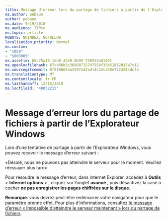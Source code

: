 ```yaml
---
title: Message d’erreur lors du partage de fichiers à partir de l’Explorateur Windows
ms.author: pebaum
author: pebaum
ms.date: 9/19/2018
ms.audience: ITPro
ms.topic: article
ROBOTS: NOINDEX, NOFOLLOW
localization_priority: Normal
ms.custom:
- "1059"
- "5800005"
ms.assetid: b5c75a18-1db8-42e9-8b95-730913a61491
ms.openlocfilehash: 67cb6bb5c36868715747556f33b51812017a7c12
ms.sourcegitcommit: 0f0186044a3597e42ad14c32ca58e7224344dcfa
ms.translationtype: MT
ms.contentlocale: fr-FR
ms.lasthandoff: 12/15/2019
ms.locfileid: "40052215"
---
```

# <a name="error-message-when-sharing-files-from-windows-explorer"></a>Message d’erreur lors du partage de fichiers à partir de l’Explorateur Windows

Lors d’une tentative de partage à partir de l’Explorateur Windows, vous pouvez recevoir le message d’erreur suivant :
  
«Désolé, nous ne pouvons pas atteindre le serveur pour le moment. Veuillez réessayer plus tard»
  
Pour résoudre le message d’erreur, dans Internet Explorer, accédez à **Outils** \> **Internet options** \> , cliquez sur l’onglet **avancé** , puis désactivez la case à cocher **ne pas enregistrer les pages chiffrées sur le disque**.
  
 **Remarque**: vous devrez peut-être redémarrer votre navigateur pour que le paramètre prenne effet. Pour plus d’informations, consultez [le message d’erreur « Impossible d’atteindre le serveur maintenant » lors du partage de fichiers](https://go.microsoft.com/fwlink/?linkid=2022914).
  